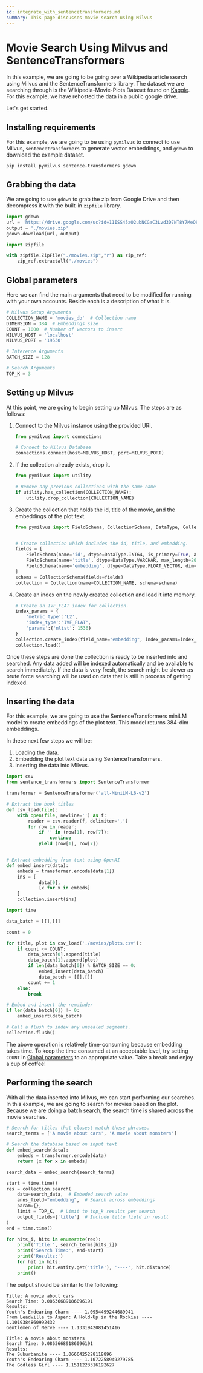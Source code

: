 ```yaml
---
id: integrate_with_sentencetransformers.md
summary: This page discusses movie search using Milvus
---
```


# Movie Search Using Milvus and SentenceTransformers

In this example, we are going to be going over a Wikipedia article search using Milvus and the SentenceTransformers library. The dataset we are searching through is the Wikipedia-Movie-Plots Dataset found on [Kaggle](https://www.kaggle.com/datasets/jrobischon/wikipedia-movie-plots). For this example, we have rehosted the data in a public google drive.

Let's get started.

## Installing requirements

For this example, we are going to be using `pymilvus` to connect to use Milvus, `sentencetransformers` to generate vector embeddings, and `gdown` to download the example dataset.

```shell
pip install pymilvus sentence-transformers gdown
```

## Grabbing the data

We are going to use `gdown` to grab the zip from Google Drive and then decompress it with the built-in `zipfile` library.

```python
import gdown
url = 'https://drive.google.com/uc?id=11ISS45aO2ubNCGaC3Lvd3D7NT8Y7MeO8'
output = './movies.zip'
gdown.download(url, output)

import zipfile

with zipfile.ZipFile("./movies.zip","r") as zip_ref:
    zip_ref.extractall("./movies")
```

## Global parameters

Here we can find the main arguments that need to be modified for running with your own accounts. Beside each is a description of what it is.

```python
# Milvus Setup Arguments
COLLECTION_NAME = 'movies_db'  # Collection name
DIMENSION = 384  # Embeddings size
COUNT = 1000  # Number of vectors to insert
MILVUS_HOST = 'localhost'
MILVUS_PORT = '19530'

# Inference Arguments
BATCH_SIZE = 128

# Search Arguments
TOP_K = 3
```

## Setting up Milvus

At this point, we are going to begin setting up Milvus. The steps are as follows:

1. Connect to the Milvus instance using the provided URI.

    ```python
    from pymilvus import connections

    # Connect to Milvus Database
    connections.connect(host=MILVUS_HOST, port=MILVUS_PORT)
    ```

2. If the collection already exists, drop it.

    ```python
    from pymilvus import utility

    # Remove any previous collections with the same name
    if utility.has_collection(COLLECTION_NAME):
        utility.drop_collection(COLLECTION_NAME)
    ```

3. Create the collection that holds the id, title of the movie, and the embeddings of the plot text.

    ```python
    from pymilvus import FieldSchema, CollectionSchema, DataType, Collection


    # Create collection which includes the id, title, and embedding.
    fields = [
        FieldSchema(name='id', dtype=DataType.INT64, is_primary=True, auto_id=True),
        FieldSchema(name='title', dtype=DataType.VARCHAR, max_length=200),  # VARCHARS need a maximum length, so for this example they are set to 200 characters
        FieldSchema(name='embedding', dtype=DataType.FLOAT_VECTOR, dim=DIMENSION)
    ]
    schema = CollectionSchema(fields=fields)
    collection = Collection(name=COLLECTION_NAME, schema=schema)
    ```

4. Create an index on the newly created collection and load it into memory.

    ```python
    # Create an IVF_FLAT index for collection.
    index_params = {
        'metric_type':'L2',
        'index_type':"IVF_FLAT",
        'params':{'nlist': 1536}
    }
    collection.create_index(field_name="embedding", index_params=index_params)
    collection.load()
    ```

Once these steps are done the collection is ready to be inserted into and searched. Any data added will be indexed automatically and be available to search immediately. If the data is very fresh, the search might be slower as brute force searching will be used on data that is still in process of getting indexed.

## Inserting the data

For this example, we are going to use the SentenceTransformers miniLM model to create embeddings of the plot text. This model returns 384-dim embeddings.

In these next few steps we will be: 

1. Loading the data.
2. Embedding the plot text data using SentenceTransformers.
3. Inserting the data into Milvus.

```python
import csv
from sentence_transformers import SentenceTransformer

transformer = SentenceTransformer('all-MiniLM-L6-v2')

# Extract the book titles
def csv_load(file):
    with open(file, newline='') as f:
        reader = csv.reader(f, delimiter=',')
        for row in reader:
            if '' in (row[1], row[7]):
                continue
            yield (row[1], row[7])


# Extract embedding from text using OpenAI
def embed_insert(data):
    embeds = transformer.encode(data[1]) 
    ins = [
            data[0],
            [x for x in embeds]
    ]
    collection.insert(ins)

import time

data_batch = [[],[]]

count = 0

for title, plot in csv_load('./movies/plots.csv'):
    if count <= COUNT:
        data_batch[0].append(title)
        data_batch[1].append(plot)
        if len(data_batch[0]) % BATCH_SIZE == 0:
            embed_insert(data_batch)
            data_batch = [[],[]]
        count += 1
    else:
        break

# Embed and insert the remainder
if len(data_batch[0]) != 0:
    embed_insert(data_batch)

# Call a flush to index any unsealed segments.
collection.flush()
```

<div class="alert note">

The above operation is relatively time-consuming because embedding takes time. To keep the time consumed at an acceptable level, try setting `COUNT` in [Global parameters](#Global-parameters) to an appropriate value. Take a break and enjoy a cup of coffee!

</div>

## Performing the search

With all the data inserted into Milvus, we can start performing our searches. In this example, we are going to search for movies based on the plot. Because we are doing a batch search, the search time is shared across the movie searches. 

```python
# Search for titles that closest match these phrases.
search_terms = ['A movie about cars', 'A movie about monsters']

# Search the database based on input text
def embed_search(data):
    embeds = transformer.encode(data) 
    return [x for x in embeds]

search_data = embed_search(search_terms)

start = time.time()
res = collection.search(
    data=search_data,  # Embeded search value
    anns_field="embedding",  # Search across embeddings
    param={},
    limit = TOP_K,  # Limit to top_k results per search
    output_fields=['title']  # Include title field in result
)
end = time.time()

for hits_i, hits in enumerate(res):
    print('Title:', search_terms[hits_i])
    print('Search Time:', end-start)
    print('Results:')
    for hit in hits:
        print( hit.entity.get('title'), '----', hit.distance)
    print()
```

The output should be similar to the following:

```shell
Title: A movie about cars
Search Time: 0.08636689186096191
Results:
Youth's Endearing Charm ---- 1.0954499244689941
From Leadville to Aspen: A Hold-Up in the Rockies ---- 1.1019384860992432
Gentlemen of Nerve ---- 1.1331942081451416

Title: A movie about monsters
Search Time: 0.08636689186096191
Results:
The Suburbanite ---- 1.0666425228118896
Youth's Endearing Charm ---- 1.1072258949279785
The Godless Girl ---- 1.1511223316192627
```

